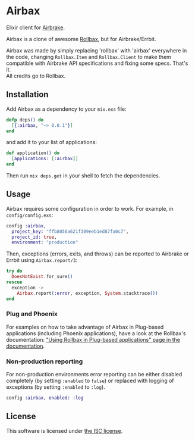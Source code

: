 # Airbax

Elixir client for [Airbrake](https://airbrake.io).

Airbax is a clone of awesome [Rollbax](https://github.com/elixir-addicts/rollbax), but for Airbrake/Errbit.

Airbax was made by simply replacing 'rollbax' with 'airbax' everywhere in the code, changing
`Rollbax.Item` and `Rollbax.Client` to make them compatible with Airbrake API specifications
and fixing some specs. That's it.  
All credits go to Rollbax.

## Installation

Add Airbax as a dependency to your `mix.exs` file:

```elixir
defp deps() do
  [{:airbax, "~> 0.0.1"}]
end
```

and add it to your list of applications:

```elixir
def application() do
  [applications: [:airbax]]
end
```

Then run `mix deps.get` in your shell to fetch the dependencies.

## Usage

Airbax requires some configuration in order to work. For example, in `config/config.exs`:

```elixir
config :airbax,
  project_key: "ffb8056a621f309eeb1ed87fa0c7",
  project_id: true,
  environment: "production"
```

Then, exceptions (errors, exits, and throws) can be reported to Airbrake or Errbit using `Airbax.report/3`:

```elixir
try do
  DoesNotExist.for_sure()
rescue
  exception ->
    Airbax.report(:error, exception, System.stacktrace())
end
```

### Plug and Phoenix

For examples on how to take advantage of Airbax in Plug-based applications (including Phoenix applications), have a look at the Rollbax's documentation: ["Using Rollbax in Plug-based applications" page in the documentation](http://hexdocs.pm/rollbax/using-rollbax-in-plug-based-applications.html).  

### Non-production reporting

For non-production environments error reporting can be either disabled completely (by setting `:enabled` to `false`) or replaced with logging of exceptions (by setting `:enabled` to `:log`).

```elixir
config :airbax, enabled: :log
```

## License

This software is licensed under [the ISC license](LICENSE).
